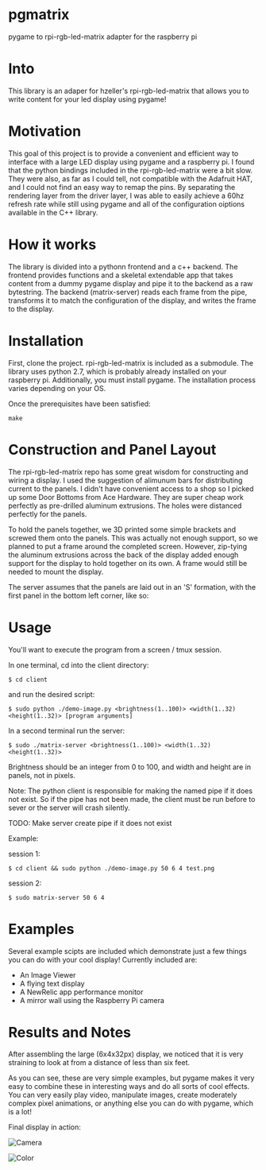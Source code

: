# pgmatrix
pygame to rpi-rgb-led-matrix adapter for the raspberry pi

# Into
This library is an adaper for hzeller's rpi-rgb-led-matrix that allows you to write content for your led display using pygame!

# Motivation
This goal of this project is to provide a convenient and efficient way to interface with a large LED display using pygame and a raspberry pi. I found that the python bindings included in the rpi-rgb-led-matrix were a bit slow. They were also, as far as I could tell, not compatible with the Adafruit HAT, and I could not find an easy way to remap the pins. By separating the rendering layer from the driver layer, I was able to easily achieve a 60hz refresh rate while still using pygame and all of the configuration oiptions available in the C++ library.

# How it works
The library is divided into a pythonn frontend and a c++ backend. The frontend provides functions and a skeletal extendable app that takes content from a dummy pygame display and pipe it to the backend as a raw bytestring. The backend (matrix-server) reads each frame from the pipe, transforms it to match the configuration of the display, and writes the frame to the display.

# Installation
First, clone the project. rpi-rgb-led-matrix is included as a submodule.
The library uses python 2.7, which is probably already installed on your raspberry pi.
Additionally, you must install pygame. The installation process varies depending on your OS.

Once the prerequisites have been satisfied:

`make`


# Construction and Panel Layout
The rpi-rgb-led-matrix repo has some great wisdom for constructing and wiring a display. I used the suggestion of alimunum bars for distributing current to the panels. I didn't have convenient access to a shop so I picked up some Door Bottoms from Ace Hardware. They are super cheap work perfectly as pre-drilled aluminum extrusions. The holes were distanced perfectly for the panels.

To hold the panels together, we 3D printed some simple brackets and screwed them onto the panels. This was actually not enough support, so we planned to put a frame around the completed screen. However, zip-tying the aluminum extrusions across the back of the display added enough support for the display to hold together on its own. A frame would still be needed to mount the display.

The server assumes that the panels are laid out in an 'S' formation, with the first panel in the bottom left corner, like so:


# Usage
You'll want to execute the program from a screen / tmux session.

In one terminal, cd into the client directory:

`$ cd client`

and run the desired script:

`$ sudo python ./demo-image.py <brightness(1..100)> <width(1..32) <height(1..32)> [program arguments]`

In a second terminal run the server:

`$ sudo ./matrix-server <brightness(1..100)> <width(1..32) <height(1..32)>`

Brightness should be an integer from 0 to 100, and width and height are in panels, not in pixels.

Note: The python client is responsible for making the named pipe if it does not exist. So if the pipe has not been made, the client must be run before to sever or the server will crash silently.

TODO: Make server create pipe if it does not exist

Example:

session 1:

`$ cd client && sudo python ./demo-image.py 50 6 4 test.png`

session 2:

`$ sudo matrix-server 50 6 4`

# Examples

Several example scipts are included which demonstrate just a few things you can do with your cool display!
Currently included are:
- An Image Viewer
- A flying text display
- A NewRelic app performance monitor
- A mirror wall using the Raspberry Pi camera

# Results and Notes
After assembling the large (6x4x32px) display, we noticed that it is very straining to look at from a distance of less than six feet. 

As you can see, these are very simple examples, but pygame makes it very easy to combine these in interesting ways and do all sorts of cool effects. You can very easily play video, manipulate images, create moderately complex pixel animations, or anything else you can do with pygame, which is a lot!

Final display in action:

![Camera](https://github.com/backupify/pgmatrix/blob/master/results/camera.jpg?raw=true)

![Color](https://github.com/backupify/pgmatrix/blob/master/results/color.jpg?raw=true)
